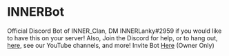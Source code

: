 # INNERBot
Official Discord Bot of INNER_Clan, DM INNERLanky#2959 if you would like to have this on your server!
Also, Join the Discord for help, or to hang out, [here](https://linktr.ee/inner_clan), see our YouTube channels, and more!
Invite Bot [Here](https://discord.com/api/oauth2/authorize?client_id=725140503846191114&permissions=8&scope=bot) (Owner Only)
